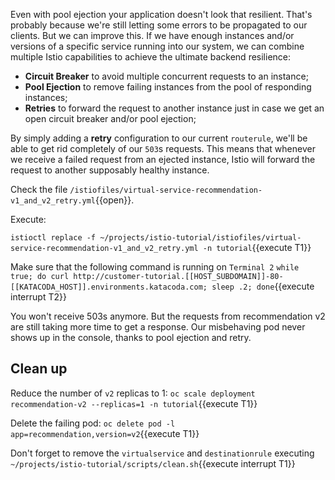 Even with pool ejection your application doesn't look that resilient. That's probably because we're still letting some errors to be propagated to our clients. But we can improve this. If we have enough instances and/or versions of a specific service running into our system, we can combine multiple Istio capabilities to achieve the ultimate backend resilience:

- **Circuit Breaker** to avoid multiple concurrent requests to an instance;
- **Pool Ejection** to remove failing instances from the pool of responding instances;
- **Retries** to forward the request to another instance just in case we get an open circuit breaker and/or pool ejection;

By simply adding a **retry** configuration to our current `routerule`, we'll be able to get rid completely of our `503`s requests. This means that whenever we receive a failed request from an ejected instance, Istio will forward the request to another supposably healthy instance.

Check the file `/istiofiles/virtual-service-recommendation-v1_and_v2_retry.yml`{{open}}.

Execute:

`istioctl replace -f ~/projects/istio-tutorial/istiofiles/virtual-service-recommendation-v1_and_v2_retry.yml -n tutorial`{{execute T1}}

Make sure that the following command is running on `Terminal 2` `while true; do curl http://customer-tutorial.[[HOST_SUBDOMAIN]]-80-[[KATACODA_HOST]].environments.katacoda.com; sleep .2; done`{{execute interrupt T2}}

You won't receive 503s anymore. But the requests from recommendation v2 are still taking more time to get a response. Our misbehaving pod never shows up in the console, thanks to pool ejection and retry.

## Clean up

Reduce the number of `v2` replicas to 1: `oc scale deployment recommendation-v2 --replicas=1 -n tutorial`{{execute T1}}

Delete the failing pod: `oc delete pod -l app=recommendation,version=v2`{{execute T1}}

Don't forget to remove the `virtualservice` and `destinationrule` executing `~/projects/istio-tutorial/scripts/clean.sh`{{execute interrupt T1}}
